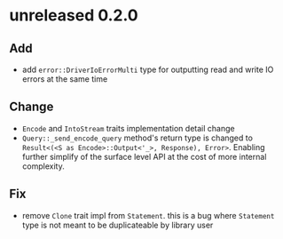 # unreleased 0.2.0
## Add
- add `error::DriverIoErrorMulti` type for outputting read and write IO errors at the same time

## Change
- `Encode` and `IntoStream` traits implementation detail change
- `Query::_send_encode_query` method's return type is changed to `Result<(<S as Encode>::Output<'_>, Response), Error>`. Enabling further simplify of the surface level API at the cost of more internal complexity.

## Fix
- remove `Clone` trait impl from `Statement`. this is a bug where `Statement` type is not meant to be duplicateable by library user

